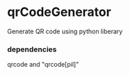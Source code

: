 # qrCodeGenerator

Generate QR code using python liberary

### dependencies
qrcode and "qrcode[pil]"